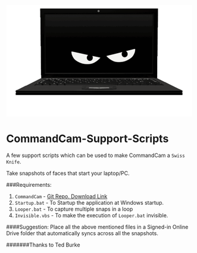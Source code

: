 ![CommandCam Scripts](Resources/spy.gif)

# CommandCam-Support-Scripts
A few support scripts which can be used to make CommandCam a `Swiss Knife`.

Take snapshots of faces that start your laptop/PC.

###Requirements:

1. `CommandCam` - [Git Repo. Download Link](https://github.com/tedburke/CommandCam/blob/master/CommandCam.exe?raw=true)
2. `Startup.bat` - To Startup the application at Windows startup.
3. `Looper.bat` - To capture multiple snaps in a loop
4. `Invisible.vbs` - To make the execution of `Looper.bat` invisible.

####Suggestion:
Place all the above mentioned files in a Signed-in Online Drive folder that automatically syncs across all the snapshots.

#######Thanks to Ted Burke
